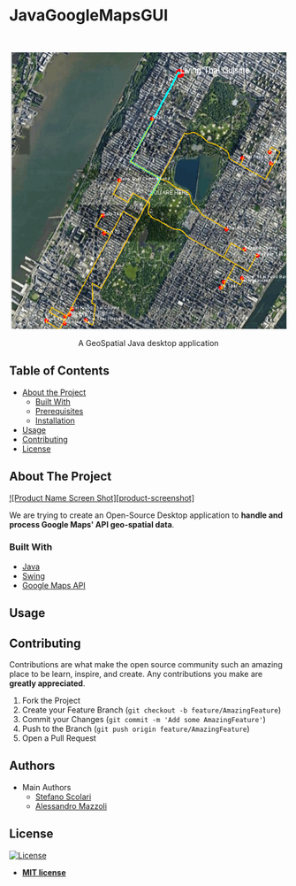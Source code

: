 # JavaGoogleMapsGUI

<br />
<p align="center">
    <img src="res/GoogleMapsApiLogo.png" alt="Logo" width="500" height="500">
  </a>

  <p align="center">
    A GeoSpatial Java desktop application 
  </p>
</p>



<!-- TABLE OF CONTENTS -->
## Table of Contents

* [About the Project](#about-the-project)
  * [Built With](#built-with)
  * [Prerequisites](#prerequisites)
  * [Installation](#installation)
* [Usage](#usage)
* [Contributing](#contributing)
* [License](#license)



<!-- ABOUT THE PROJECT -->
## About The Project

[![Product Name Screen Shot][product-screenshot]](res/GoogleMapsLogo.png)

We are trying to create an Open-Source Desktop application to **handle and process Google Maps' API geo-spatial data**.


### Built With
* [Java](https://www.java.com/it/)
* [Swing](https://docs.oracle.com/javase/7/docs/api/javax/swing/package-summary.html)
* [Google Maps API](https://developers.google.com/maps/documentation?hl=it)


<!-- USAGE EXAMPLES -->
## Usage



<!-- CONTRIBUTING -->
## Contributing

Contributions are what make the open source community such an amazing place to be learn, inspire, and create. Any contributions you make are **greatly appreciated**.

1. Fork the Project
2. Create your Feature Branch (`git checkout -b feature/AmazingFeature`)
3. Commit your Changes (`git commit -m 'Add some AmazingFeature'`)
4. Push to the Branch (`git push origin feature/AmazingFeature`)
5. Open a Pull Request

## Authors
* Main Authors
   * [Stefano Scolari](https://www.linkedin.com/in/stefano-scolari-7a9440170/)<br/>
   * [Alessandro Mazzoli](https://github.com/alemazzo)

## License

[![License](http://img.shields.io/:license-mit-blue.svg?style=flat-square)](http://badges.mit-license.org)

- **[MIT license](http://opensource.org/licenses/mit-license.php)**


